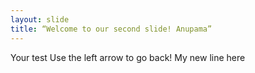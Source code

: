 ```yaml
---
layout: slide
title: “Welcome to our second slide! Anupama”
---
```

Your test
Use the left arrow to go back!
My new line here
